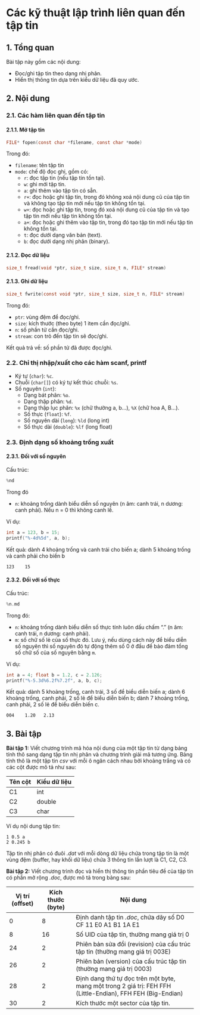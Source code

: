 # Các kỹ thuật lập trình liên quan đến tập tin

## 1. Tổng quan

Bài tập này gồm các nội dung:

- Đọc/ghi tập tin theo dạng nhị phân.
- Hiển thị thông tin dựa trên kiểu dữ liệu đã quy ước.

## 2. Nội dung

### 2.1. Các hàm liên quan đến tập tin

#### 2.1.1. Mở tập tin

```c
FILE* fopen(const char *filename, const char *mode)
```

Trong đó:

- `filename`: tên tập tin
- `mode`: chế độ đọc ghi, gồm có:
    - `r`: đọc tập tin (nếu tập tin tồn tại).
    - `w`: ghi mới tập tin.
    - `a`: ghi thêm vào tập tin có sẵn.
    - `r+`: đọc hoặc ghi tập tin, trong đó không xoá nội dung cũ của tập tin và không tạo tập tin mới nếu tập tin không tồn tại.
    - `w+`: đọc hoặc ghi tập tin, trong đó xoá nội dung cũ của tập tin và tạo tập tin mới nếu tập tin không tồn tại.
    - `a+`: đọc hoặc ghi thêm vào tập tin, trong đó tạo tập tin mới nếu tập tin không tồn tại.
    - `t`: đọc dưới dạng văn bản (text).
    - `b`: đọc dưới dạng nhị phân (binary).

#### 2.1.2. Đọc dữ liệu

```c
size_t fread(void *ptr, size_t size, size_t n, FILE* stream) 
```

#### 2.1.3. Ghi dữ liệu

```c
size_t fwrite(const void *ptr, size_t size, size_t n, FILE* stream)
```

Trong đó:

- `ptr`: vùng đệm để đọc/ghi.
- `size`: kích thước (theo byte) 1 item cần đọc/ghi.
- `n`: số phần tử cần đọc/ghi.
- `stream`: con trỏ đến tập tin sẽ đọc/ghi.

Kết quả trả về: số phần tử đã được đọc/ghi.

### 2.2. Chỉ thị nhập/xuất cho các hàm scanf, printf

- Ký tự (`char`): `%c`.
- Chuỗi (`char[]`) có ký tự kết thúc chuỗi: `%s`.
- Số nguyên (`int`):
    - Dạng bát phân: `%o`.
    - Dạng thập phân: `%d`.
    - Dạng thập lục phân: `%x` (chữ thường a, b…), `%X` (chữ hoa A, B…).
    - Số thực (`float`): `%f`.
    - Số nguyên dài (`long`): `%ld` (long int)
    - Số thực dài (`double`): `%lf` (long float)

### 2.3. Định dạng số khoảng trống xuất

#### 2.3.1. Đối với số nguyên

Cấu trúc:

```c
%nd
```
Trong đó

- `n`: khoảng trống dành biểu diễn số nguyên (n âm: canh trái, n dương: canh phải). Nếu n = 0 thì không canh lề.

Ví dụ:

```c
int a = 123, b = 15;
printf("%-4d%5d", a, b);
```

Kết quả: dành 4 khoảng trống và canh trái cho biến a; dành 5 khoảng trống và canh phải cho biến b

```
123    15
```

#### 2.3.2. Đối với số thực

Cấu trúc:

```c
%n.md
```

Trong đó:

- `n`: khoảng trống dành biểu diễn số thực tính luôn dấu chấm “.” (n âm: canh trái, n dương: canh phải).
- `m`: số chữ số lẻ của số thực đó. Lưu ý, nếu dùng cách này để biểu diễn số nguyên thì số nguyên đó tự động thêm số 0 ở đầu để bảo đảm tổng số chữ số của số nguyên bằng `m`.

Ví dụ:

```c
int a = 4; float b = 1.2, c = 2.126;
printf("%-5.3d%6.2f%7.2f", a, b, c);
```

Kết quả: dành 5 khoảng trống, canh trái, 3 số để biểu diễn biến a; dành 6 khoảng trống, canh phải, 2 số lẻ để biểu diễn biến b; dành 7 khoảng trống, canh phải, 2 số lẻ để biểu diễn biến c.

```
004    1.20   2.13
```

## 3. Bài tập

**Bài tập 1:** Viết chương trình mã hóa nội dung của một tập tin từ dạng bảng tính thô sang dạng tập tin nhị phân và chương trình giải mã tương ứng. Bảng tính thô là một tập tin *csv* với mỗi ô ngăn cách nhau bởi khoảng trắng và có các cột được mô tả như sau:

Tên cột | Kiểu dữ liệu
-|-
C1| int
C2| double
C3| char

Ví dụ nội dung tập tin:

```
1 0.5 a
2 0.245 b
```

Tập tin nhị phân có đuôi *.dat* với mỗi dòng dữ liệu chứa trong tập tin là một vùng đệm (buffer, hay khối dữ liệu) chứa 3 thông tin lần lượt là C1, C2, C3.

**Bài tập 2:** Viết chương trình đọc và hiển thị thông tin phần tiêu đề của tập tin có phần mở rộng *.doc*, được mô tả trong bảng sau:

Vị trí (offset) | Kích thước (byte) | Nội dung
-|-|-
0 | 8 | Định danh tập tin *.doc*, chứa dãy số D0 CF 11 E0 A1 B1 1A E1
8 | 16 | Số UID của tập tin, thường mang giá trị 0
24 | 2 | Phiên bản sửa đổi (revision) của cấu trúc tập tin (thường mang giá trị 003E)
26 | 2 | Phiên bản (version) của cấu trúc tập tin (thường mang giá trị 0003)
28 | 2 | Định dang thứ tự đọc trên một byte, mang một trong 2 giá trị: FEH FFH (Little-Endian), FFH FEH (Big-Endian)
30 | 2 | Kích thước một sector của tập tin.
